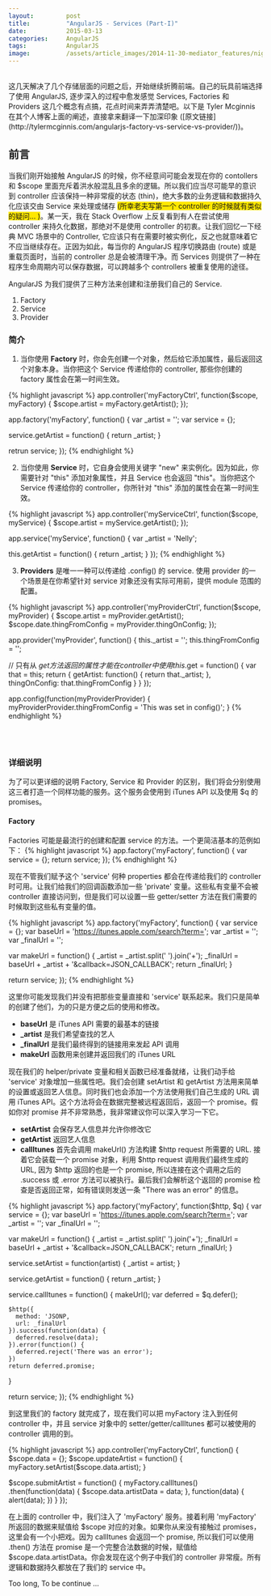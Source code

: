 ```yaml
---
layout:         post
title:          "AngularJS - Services (Part-I)"
date:           2015-03-13
categories:     AngularJS
tags:           AngularJS
image:          /assets/article_images/2014-11-30-mediator_features/night-track.JPG
---
```



<br/>
这几天解决了几个存储层面的问题之后，开始继续折腾前端。自己的玩具前端选择了使用 AngularJS, 逐步深入的过程中愈发感觉 Services, Factories 和 Providers 这几个概念有点搞，花点时间来弄弄清楚吧。以下是 Tyler Mcginnis 在其个人博客上面的阐述，直接拿来翻译一下加深印象 ([原文链接](http://tylermcginnis.com/angularjs-factory-vs-service-vs-provider/))。


## 前言
当我们刚开始接触 AngularJS 的时候，你不经意间可能会发现在你的 contollers 和 $scope 里面充斥着洪水般混乱且多余的逻辑。所以我们应当尽可能早的意识到 controller 应该保持一种非常瘦的状态 (thin)，绝大多数的业务逻辑和数据持久化应该交由 Service 来处理或储存 <span style="background-color: #FFE700;">(所幸老夫写第一个 controller 的时候就有类似的疑问... )</span>。某一天，我在 Stack Overflow 上反复看到有人在尝试使用 controller 来持久化数据，那绝对不是使用 controller 的初衷。让我们回忆一下经典 MVC 场景中的 Controller, 它应该只有在需要时被实例化，反之也就意味着它不应当继续存在。正因为如此，每当你的 AngularJS 程序切换路由 (route) 或是重载页面时，当前的 controller 总是会被清理干净。而 Services 则提供了一种在程序生命周期内可以保存数据，可以跨越多个 controllers 被重复使用的途径。


AngularJS 为我们提供了三种方法来创建和注册我们自己的 Service.

1. Factory
2. Service
3. Provider

### 简介
1. 当你使用 <strong>Factory</strong> 时，你会先创建一个对象，然后给它添加属性，最后返回这个对象本身。当你把这个 Service 传递给你的 controller, 那些你创建的 factory 属性会在第一时间生效。

{% highlight javascript %}
app.controller('myFactoryCtrl', function($scope, myFactory) {
  $scope.artist = myFactory.getArtist();
});

app.factory('myFactory', function() {
  var _artist = '';
  var service = {};

  service.getArtist = function() {
    return _artist;
  }

  retrun service;
});
{% endhighlight %}

2. 当你使用 <strong>Service</strong> 时，它自身会使用关键字 "new" 来实例化。因为如此，你需要针对 "this" 添加对象属性，并且 Service 也会返回 "this"。当你把这个 Service 传递给你的 controller，你所针对 "this" 添加的属性会在第一时间生效。

{% highlight javascript %}
app.controller('myServiceCtrl', function($scope, myService) {
  $scope.artist = myService.getArtist();
});

app.service('myService', function() {
  var _artist = 'Nelly';

  this.getArtist = function() {
    return _artist;
  }
});
{% endhighlight %}

3. <strong>Providers</strong> 是唯一一种可以传递给 .config() 的 service. 使用 provider 的一个场景是在你希望针对 service 对象还没有实际可用前，提供 module 范围的配置。

{% highlight javascript %}
app.controller('myProviderCtrl', function($scope, myProvider) {
  $scope.artist = myProvider.getArtist();
  $scope.date.thingFromConfig = myProvider.thingOnConfig;
});

app.provider('myProvider', function() {
  this._artist = '';
  this.thingFromConfig = '';

  // 只有从 $get 方法返回的属性才能在 controller 中使用
  this.$get = function() {
    var that = this;
    return {
      getArtist: function() {
        return that._artist;
      },
      thingOnConfig: that.thingFromConfig
    }
  }
});

app.config(function(myProviderProvider) {
  myProviderProvider.thingFromConfig = 'This was set in config()';
}
{% endhighlight %}

<br/><br/>

### 详细说明
为了可以更详细的说明 Factory, Service 和 Provider 的区别，我们将会分别使用这三者打造一个同样功能的服务。这个服务会使用到 iTunes API 以及使用 $q 的 promises。

#### Factory
Factories 可能是最流行的创建和配置 service 的方法。一个更简洁基本的范例如下：
{% highlight javascript %}
app.factory('myFactory', function() {
  var service = {};
  return service;
});
{% endhighlight %}

现在不管我们赋予这个 'service' 何种 properties 都会在传递给我们的 controller 时可用。让我们给我们的回调函数添加一些 'private' 变量。这些私有变量不会被 controller 直接访问到，但是我们可以设置一些 getter/setter 方法在我们需要的时候取到这些私有变量的值。

{% highlight javascript %}
app.factory('myFactory', function() {
  var service = {};
  var baseUrl = 'https://itunes.apple.com/search?term=';
  var _artist = '';
  var _finalUrl = '';

  var makeUrl = function() {
    _artist = _artist.split(' ').join('+');
    _finalUrl = baseUrl + _artist + '&callback=JSON_CALLBACK';
    return _finalUrl;
  }

  return service;
});
{% endhighlight %}

这里你可能发现我们并没有把那些变量直接和 'service' 联系起来。我们只是简单的创建了他们，为的只是方便之后的使用和修改。

- <strong>baseUrl</strong> 是 iTunes API 需要的最基本的链接
- <strong>_artist</strong> 是我们希望查找的艺人
- <strong>_finalUrl</strong> 是我们最终得到的链接用来发起 API 调用
- <strong>makeUrl</strong> 函数用来创建并返回我们的 iTunes URL

现在我们的 helper/private 变量和相关函数已经准备就绪，让我们动手给 'service' 对象增加一些属性吧。我们会创建 setArtist 和 getArtist 方法用来简单的设置或返回艺人信息。同时我们也会添加一个方法使用我们自己生成的 URL 调用 iTunes API。这个方法将会在数据完整被远程返回后，返回一个 promise。假如你对 promise 并不非常熟悉，我非常建议你可以深入学习一下它。

- <strong>setArtist</strong> 会保存艺人信息并允许你修改它
- <strong>getArtist</strong> 返回艺人信息
- <strong>callItunes</strong> 首先会调用 makeUrl() 方法构建 $http request 所需要的 URL. 接着它会装载一个 promise 对象，利用 $http request 调用我们最终生成的 URL, 因为 $http 返回的也是一个 promise, 所以连接在这个调用之后的 .success 或 .error 方法可以被执行。最后我们会解析这个返回的 promise 检查是否返回正常，如有错误则发送一条 "There was an error" 的信息。

{% highlight javascript %}
app.factory('myFactory', function($http, $q) {
  var service = {};
  var baseUrl = 'https://itunes.apple.com/search?term=';
  var _artist = '';
  var _finalUrl = '';

  var makeUrl = function() {
    _artist = _artist.split(' ').join('+');
    _finalUrl = baseUrl + _artist + '&callback=JSON_CALLBACK';
    return _finalUrl;
  }

  service.setArtist = function(artist) {
    _artist = artist;
  }

  service.getArtist = function() {
    return _artist;
  }

  service.callItunes = function() {
    makeUrl();
    var deferred = $q.defer();

    $http({
      method: 'JSONP,
      url: _finalUrl
    }).success(function(data) {
      deferred.resolve(data);
    }).error(function() {
      deferred.reject('There was an error');
    })
    return deferred.promise;
  }

  return service;
});
{% endhighlight %}

到这里我们的 factory 就完成了，现在我们可以把 myFactory 注入到任何 controller 中，并且 service 对象中的 setter/getter/callItunes 都可以被使用的 controller 调用的到。

{% highlight javascript %}
app.controller('myFactoryCtrl', function() {
  $scope.data = {};
  $scope.updateArtist = function() {
    myFactory.setArtist($scope.data.artist);
  }

  $scope.submitArtist = function() {
    myFactory.callItunes()
      .then(function(data) {
        $scope.data.artistData = data;
      }, function(data) {
        alert(data);
      })
  }
});

在上面的 controller 中，我们注入了 'myFactory' 服务。接着利用 'myFactory' 所返回的数据来赋值给 $scope 对应的对象。如果你从来没有接触过 promises，这里会有一个小把戏。因为 callItunes 会返回一个 promise, 所以我们可以使用 .then() 方法在 promise 是一个完整合法数据的时候，赋值给 $scope.data.artistData。你会发现在这个例子中我们的 controller 非常瘦。所有逻辑和数据持久都放在了我们的 service 中。

Too long, To be continue ...